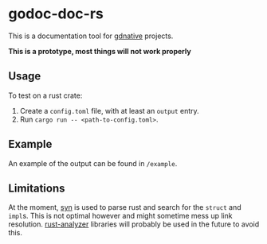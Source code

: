 # godoc-doc-rs

This is a documentation tool for [gdnative](https://github.com/godot-rust/godot-rust) projects.

**This is a prototype, most things will not work properly**

## Usage

To test on a rust crate:
1. Create a `config.toml` file, with at least an `output` entry.
2. Run `cargo run -- <path-to-config.toml>`.

## Example

An example of the output can be found in `/example`.

## Limitations

At the moment, [syn](https://crates.io/crates/syn) is used to parse rust and search for the `struct` and `impl`s. This is not optimal however and might sometime mess up link resolution.
[rust-analyzer](https://github.com/rust-analyzer/rust-analyzer) libraries will probably be used in the future to avoid this.